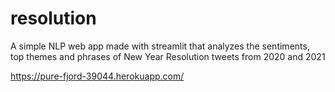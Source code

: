 # resolution

A simple NLP web app made with streamlit that analyzes the sentiments, top themes and phrases of New Year Resolution tweets from 2020 and 2021

https://pure-fjord-39044.herokuapp.com/
